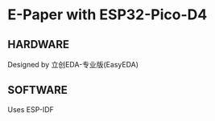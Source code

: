 # E-Paper with ESP32-Pico-D4

## HARDWARE

Designed by 立创EDA-专业版(EasyEDA)

## SOFTWARE

Uses ESP-IDF

